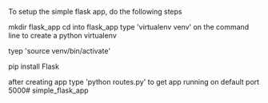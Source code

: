 To setup the simple flask app, do the following steps

mkdir flask_app
cd into flask_app
type 'virtualenv venv' on the command line to create a python virtualenv

tyep 'source venv/bin/activate'

pip install Flask

after creating app type 'python routes.py' to get app running on default port 5000# simple_flask_app
